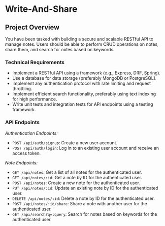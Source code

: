 # Write-And-Share

## Project Overview

You have been tasked with building a secure and scalable RESTful API to manage notes. Users should be able to perform CRUD operations on notes, share them, and search for notes based on keywords.

### Technical Requirements

- Implement a RESTful API using a framework (e.g., Express, DRF, Spring).
- Use a database for data storage (preferably MongoDB or PostgreSQL).
- Implement any authentication protocol with rate limiting and request throttling.
- Implement efficient search functionality, preferably using text indexing for high performance.
- Write unit tests and integration tests for API endpoints using a testing framework.

### API Endpoints

*Authentication Endpoints:*

- `POST /api/auth/signup`: Create a new user account.
- `POST /api/auth/login`: Log in to an existing user account and receive an access token.

*Note Endpoints:*

- `GET /api/notes`: Get a list of all notes for the authenticated user.
- `GET /api/notes/:id`: Get a note by ID for the authenticated user.
- `POST /api/notes`: Create a new note for the authenticated user.
- `PUT /api/notes/:id`: Update an existing note by ID for the authenticated user.
- `DELETE /api/notes/:id`: Delete a note by ID for the authenticated user.
- `POST /api/notes/:id/share`: Share a note with another user for the authenticated user.
- `GET /api/search?q=:query`: Search for notes based on keywords for the authenticated user.
